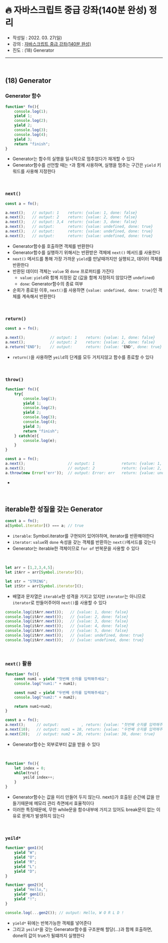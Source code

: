 # 🔥 자바스크립트 중급 강좌(140분 완성) 정리

- 작성일 : 2022. 03. 27(일)
- 강의 : <a href="https://youtu.be/4_WLS9Lj6n4">자바스크립트 중급 강좌(140분 완성)</a>
- 진도 : (18) Generator

<hr>
<br>

## (18) Generator
### Generator 함수
```javascript
function* fn(){
    console.log(1);
    yield 1;
    console.log(2);
    yield 2;
    console.log(3);
    console.log(4);
    yield 3;
    return "finish";
}
```
- Generator는 함수의 실행을 일시적으로 멈추었다가 재개할 수 있다 
- Generator함수를 선언할 때는 `*`과 함께 사용하며, 실행을 멈추는 구간은 `yield` 키워드를 사용해 지정한다

<br>

### `next()`
```javascript
const a = fn();

a.next();   // output: 1    return: {value: 1, done: false}
a.next();   // output: 2    return: {value: 2, done: false}
a.next();   // output: 3,4  return: {value: 3, done: false}
a.next();   // output:      return: {value: undefined, done: true}
a.next();   // output:      return: {value: undefined, done: true}
a.next();   // output:      return: {value: undefined, done: true}
```
- Generator함수를 호출하면 객체를 반환한다
- Generator함수를 실행하기 위해서는 반환받은 객체에 `next()` 메서드를 사용한다
- `next()` 메서드를 통해 가장 가까운 `yield`를 만날때까지만 실행되고, 데이터 객체를 반환한다  
- 반환된 데이터 객체는 `value` 와 `done` 프로퍼티를 가진다
    - `value`: `yield`와 함께 지정된 값 (값을 함께 지정하지 않았다면 `undefined`)
    - `done`: Generator함수의 종료 여부
- 순회가 종료된 이후, `next()`를 사용하면 `{value: undefined, done: true}`인 객체를 계속해서 반환한다

<br>


### `return()`
```javascript
const a = fn();

a.next();           // output: 1    return: {value: 1, done: false}
a.next();           // output: 2    return: {value: 2, done: false}
a.return("END");    // output:      return: {value: "END", done: true}
```
- `return()`을 사용하면 `yeild`의 단계를 모두 거치지않고 함수를 종료할 수 있다

<br>

### `throw()`
```javascript
function* fn(){
    try{
        console.log(1);
        yield 1;
        console.log(2);
        yield 2;
        console.log(3);
        console.log(4);
        yield 3;
        return "finish";
    } catch(e){
        console.log(e);
    }
}

const a = fn();
a.next();                   // output: 1            return: {value: 1, done: false}
a.next();                   // output: 2            return: {value: 2, done: false}
a.throw(new Error('err'));  // output: Error: err   return: {value: undefined, done: true}
```
- 

<br>

## iterable한 성질을 갖는 Generator
```javascript
const a = fn();
a[Symbol.iterator]() === a; // true
```
- `iterable`: Symbol.iterator를 구현되어 있어야하며, iterator를 반환해야한다
- `iterator`: `value`와 `done` 속성을 갖는 객체를 반환하는 `next()`메서드를 갖는다 
- Generator는 iterable한 객체이므로 `for of` 반복문을 사용할 수 있다  

<br>

```javascript
let arr = [1,2,3,4,5];
let itArr = arr[Symbol.iterator]();

let str = "STRING";
let itStr = arr[Symbol.iterator]();
```
- 배열과 문자열은 `iterable`한 성격을 가지고 있지만 `iterator`는 아니므로 `iterator`로 만들어주어야 `next()`를 사용할 수 있다

```javascript
console.log(itArr.next());   // {value: 1, done: false}
console.log(itArr.next());   // {value: 2, done: false}
console.log(itArr.next());   // {value: 3, done: false}
console.log(itArr.next());   // {value: 4, done: false}
console.log(itArr.next());   // {value: 5, done: false}
console.log(itArr.next());   // {value: undefined, done: true}
console.log(itArr.next());   // {value: undefined, done: true}
```

<br>

### `next()` 활용
```javascript
function* fn(){
    const num1 = yield "첫번째 숫자를 입력해주세요";
    console.log("num1:" + num1);

    const num2 = yield "두번째 숫자를 입력해주세요";
    console.log("num2:" + num2);

    return num1+num2;    
}

const a = fn();
a.next();     // output:          , return: {value: "첫번째 숫자를 입력해주세요", done: false}
a.next(10);   // output: num1 = 10, return: {value: "두번째 숫자를 입력해주세요", done: false}
a.next(20);   // output: num2 = 20, return: {value: 30, done: true}
```
- Generator함수는 외부로부터 값을 받을 수 있다

<br>

```javascript
function* fn(){
    let index = 0;
    while(tru){
        yeild index++;
    }
}
```
- Generator함수는 값을 미리 만들어 두지 않는다. next()가 호출된 순간에 값을 만들기때문에 메모리 관리 측면에서 효율적이다
- 이러한 특징때문에, 무한 while문을 함수내부에 가지고 있어도 break문이 없는 이유로 문제가 발생하지 않는다

<br>

### `yeild*`
```javascript
function* gen1(){
    yield "W";
    yield "O";
    yield "R";
    yield "L";
    yield "D";
}

function* gen2(){
    yield "Hello,";
    yield* gen1(); 
    yield "!";
}

console.log(...gen2()); // output: Hello, W O R L D !
```
- `yield*` 뒤에는 반복가능한 객체를 넣어준다
- 그리고 `yeild*`을 갖는 Generator함수를 구조분해 할당(...)과 함께 호출하면, done의 값이 true가 될떄까지 실행한다